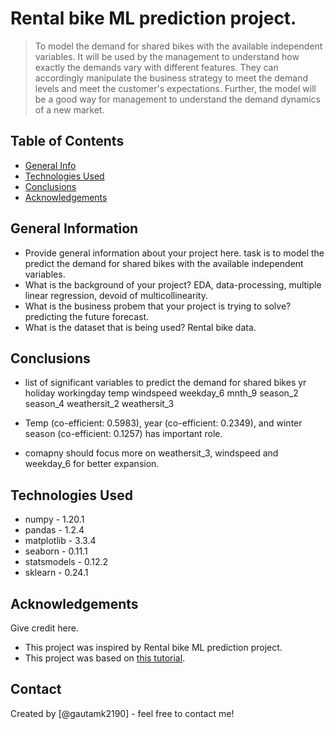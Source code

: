 # Rental bike ML prediction project.
> To model the demand for shared bikes with the available independent variables. It will be used by the management to understand how exactly the demands vary with different features. They can accordingly manipulate the business strategy to meet the demand levels and meet the customer's expectations. Further, the model will be a good way for management to understand the demand dynamics of a new market. 

## Table of Contents
* [General Info](#general-information)
* [Technologies Used](#technologies-used)
* [Conclusions](#conclusions)
* [Acknowledgements](#acknowledgements)

<!-- You can include any other section that is pertinent to your problem -->

## General Information
- Provide general information about your project here.
    task is to model the predict the demand for shared bikes with the available independent variables.
- What is the background of your project?
    EDA, data-processing, multiple linear regression, devoid of multicollinearity.
- What is the business probem that your project is trying to solve?
    predicting the future forecast.
- What is the dataset that is being used?
    Rental bike data.
<!-- You don't have to answer all the questions - just the ones relevant to your project. -->

## Conclusions
- list of significant variables to predict the demand for shared bikes
    yr
    holiday
    workingday
    temp
    windspeed
    weekday_6
    mnth_9
    season_2
    season_4
    weathersit_2
    weathersit_3

- Temp (co-efficient: 0.5983), year (co-efficient: 0.2349), and winter season (co-efficient: 0.1257) has important role.
- comapny should focus more on weathersit_3, windspeed and weekday_6 for better expansion.


<!-- You don't have to answer all the questions - just the ones relevant to your project. -->


## Technologies Used
- numpy - 1.20.1
- pandas - 1.2.4
- matplotlib - 3.3.4
- seaborn - 0.11.1
- statsmodels - 0.12.2
- sklearn - 0.24.1

<!-- As the libraries versions keep on changing, it is recommended to mention the version of library used in this project -->

## Acknowledgements
Give credit here.
- This project was inspired by Rental bike ML prediction project.
- This project was based on [this tutorial](https://learn.upgrad.com/course/1994/).


## Contact
Created by [@gautamk2190] - feel free to contact me!


<!-- Optional -->
<!-- ## License -->
<!-- This project is open source and available under the [... License](). -->

<!-- You don't have to include all sections - just the one's relevant to your project -->